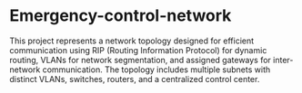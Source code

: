 # Emergency-control-network
This project represents a network topology designed for efficient communication using RIP (Routing Information Protocol) for dynamic routing, VLANs for network segmentation, and assigned gateways for inter-network communication. The topology includes multiple subnets with distinct VLANs, switches, routers, and a centralized control center.

